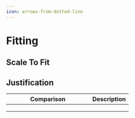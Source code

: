 ```yaml
---
icon: arrows-from-dotted-line
---
```


# Fitting

## Scale To Fit

## Justification

<table><thead><tr><th width="210">Comparison</th><th>Description</th></tr></thead><tbody><tr><td></td><td></td></tr><tr><td></td><td></td></tr><tr><td></td><td></td></tr></tbody></table>
